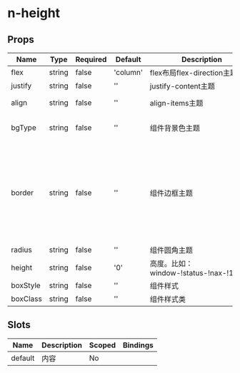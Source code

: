 # n-height

## Props
| Name | Type | Required | Default | Description | Choices |
| --- | --- | --- | --- | --- | --- |
| flex | string | false | 'column' | flex布局flex-direction主题 | row,row-reverse,column,column-reverse | 
| justify | string | false | '' | justify-content主题 | start,center,end,between,around | 
| align | string | false | '' | align-items主题 | start,center,end,stretch,baseline,self-auto,self-start,self-center,self-end,self-stretch,self-baseline,content-start,content-center,content-end,content-between,content-around,content-stretch | 
| bgType | string | false | '' | 组件背景色主题 | white,black,transparent,nav,default,primary,success,warning,error,custom,link,light,middle,dark,inverse,page,hover,hover-dark,mask,mask-dark,text,text-second,text-third,text-forth,text-inverse,text-place,text-disabled,border,border-light,border-middle,border-dark,none,gradient | 
| border | string | false | '' | 组件边框主题 | none,white,black,default,light,middle,dark,primary,success,warning,error,inverse,custom,link,text,text-second,text-third,text-forth,text-place,text-disabled,left-white,left-black,top-white,top-black,right-white,right-black,bottom-white,bottom-black,left-default,left-light,left-middle,left-dark,left-primary,left-success,left-warning,left-error,left-inverse,left-custom,left-link,left-text,left-text-second,left-text-third,left-text-forth,left-text-place,left-text-disabled,top-default,top-light,top-middle,top-dark,top-primary,top-success,top-warning,top-error,top-inverse,top-custom,top-link,top-text,top-text-second,top-text-third,top-text-forth,top-text-place,top-text-disabled,right-default,right-light,right-middle,right-dark,right-primary,right-success,right-warning,right-error,right-inverse,right-custom,right-link,right-text,right-text-second,right-text-third,right-text-forth,right-text-place,right-text-disabled,bottom-default,bottom-light,bottom-middle,bottom-dark,bottom-primary,bottom-success,bottom-warning,bottom-error,bottom-inverse,bottom-custom,bottom-link,bottom-text,bottom-text-second,bottom-text-third,bottom-text-forth,bottom-text-place,bottom-text-disabled | 
| radius | string | false | '' | 组件圆角主题 | ss,s,base,l,ll,loading,none | 
| height | string | false | '0' | 高度。比如：window-!status-!nax-!120rpx |  | 
| boxStyle | string | false | '' | 组件样式 |  | 
| boxClass | string | false | '' | 组件样式类 |  | 

## Slots
| Name | Description | Scoped | Bindings |
| --- | --- | --- | --- |
| default | 内容 | No |  |


